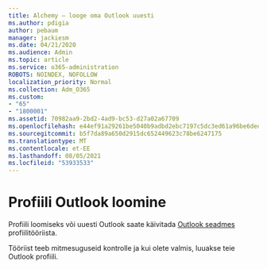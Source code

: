 ```yaml
---
title: Alchemy – looge oma Outlook uuesti
ms.author: pdigia
author: pebaum
manager: jackiesm
ms.date: 04/21/2020
ms.audience: Admin
ms.topic: article
ms.service: o365-administration
ROBOTS: NOINDEX, NOFOLLOW
localization_priority: Normal
ms.collection: Adm_O365
ms.custom:
- "65"
- "1800001"
ms.assetid: 70982aa9-2bd2-4ad9-bc53-d27a02a67709
ms.openlocfilehash: e44ef91a29261be5040b9adbd2ebc7197c5dc3ed61a96be6deda1723bb836580
ms.sourcegitcommit: b5f7da89a650d2915dc652449623c78be6247175
ms.translationtype: MT
ms.contentlocale: et-EE
ms.lasthandoff: 08/05/2021
ms.locfileid: "53933533"
---
```

# <a name="create-an-outlook-profile"></a>Profiili Outlook loomine

Profiili loomiseks või uuesti Outlook saate käivitada [Outlook seadmes](https://aka.ms/SaRA-OutlookSetupProfile-Alchemy) profiilitööriista.

Tööriist teeb mitmesuguseid kontrolle ja kui olete valmis, luuakse teie Outlook profiili.
